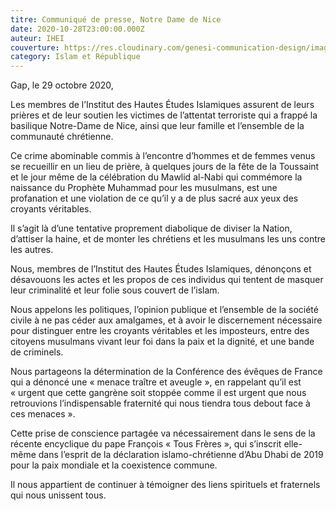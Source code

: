 ```yaml
---
titre: Communiqué de presse, Notre Dame de Nice
date: 2020-10-28T23:00:00.000Z
auteur: IHEI
couverture: https://res.cloudinary.com/genesi-communication-design/image/upload/v1606295913/ihei/couvertures/1200px-Notre_Dame__113432119_cyidmg.jpg
category: Islam et République
---
```


Gap, le 29 octobre 2020,

Les membres de l’Institut des Hautes Études Islamiques assurent de leurs prières et de leur soutien les victimes de l’attentat terroriste qui a frappé la basilique Notre-Dame de Nice, ainsi que leur famille et l’ensemble de la communauté chrétienne.

Ce crime abominable commis à l’encontre d’hommes et de femmes venus se recueillir en un lieu de prière, à quelques jours de la fête de la Toussaint et le jour même de la célébration du Mawlid al-Nabi qui commémore la naissance du Prophète Muhammad pour les musulmans, est une profanation et une violation de ce qu’il y a de plus sacré aux yeux des croyants véritables.

Il s’agit là d’une tentative proprement diabolique de diviser la Nation, d’attiser la haine, et de monter les chrétiens et les musulmans les uns contre les autres.

Nous, membres de l’Institut des Hautes Études Islamiques, dénonçons et désavouons les actes et les propos de ces individus qui tentent de masquer leur criminalité et leur folie sous couvert de l’islam.

Nous appelons les politiques, l’opinion publique et l’ensemble de la société civile à ne pas céder aux amalgames, et à avoir le discernement nécessaire pour distinguer entre les croyants véritables et les imposteurs, entre des citoyens musulmans vivant leur foi dans la paix et la dignité, et une bande de criminels.

Nous partageons la détermination de la Conférence des évêques de France qui a dénoncé une «&nbsp;menace traître et aveugle&nbsp;», en rappelant qu’il est «&nbsp;urgent que cette gangrène soit stoppée comme il est urgent que nous retrouvions l’indispensable fraternité qui nous tiendra tous debout face à ces menaces&nbsp;».

Cette prise de conscience partagée va nécessairement dans le sens de la récente encyclique du pape François «&nbsp;Tous Frères&nbsp;», qui s’inscrit elle-même dans l’esprit de la déclaration islamo-chrétienne d’Abu Dhabi de 2019 pour la paix mondiale et la coexistence commune.

Il nous appartient de continuer à témoigner des liens spirituels et fraternels qui nous unissent tous.